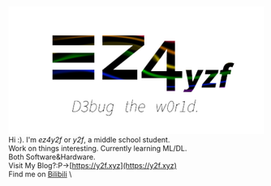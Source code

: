 ![EZ4Y2F](https://github.com/ez4y2f/ez4y2f/blob/main/ez4y2f.png?raw=true "EZ4Y2F") \
Hi :). I'm *ez4y2f* or *y2f*, a middle school student. \
Work on things interesting. Currently learning ML/DL. \
Both Software&Hardware. \
Visit My Blog?:P->[https://y2f.xyz](https://y2f.xyz) \
Find me on [Bilibili](https://space.bilibili.com/675194063/) \


<!---
InterruptZero/InterruptZero is a ✨ special ✨ repository because its `README.md` (this file) appears on your GitHub profile.
You can click the Preview link to take a look at your changes.
--->
